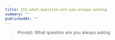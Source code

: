 ```yaml
---
title: 211-what-question-are-you-always-asking
summary: ""
publishedAt: ""
---
```


> Prompt: What question are you always asking

